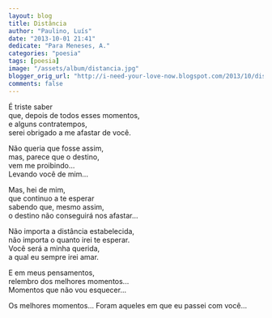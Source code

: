 ```yaml
---
layout: blog
title: Distância
author: "Paulino, Luís"
date: "2013-10-01 21:41"
dedicate: "Para Meneses, A."
categories: "poesia"
tags: [poesia]
image: "/assets/album/distancia.jpg"
blogger_orig_url: "http://i-need-your-love-now.blogspot.com/2013/10/distancia.html'"
comments: false
---
```

É triste saber\
que, depois de todos esses momentos,\
e alguns contratempos,\
serei obrigado a me afastar de você.

Não queria que fosse assim,\
mas, parece que o destino,\
vem me proibindo...\
Levando você de mim...

Mas, hei de mim,\
que continuo a te esperar\
sabendo que, mesmo assim,\
o destino não conseguirá nos afastar...

Não importa a distância estabelecida,\
não importa o quanto irei te esperar.\
Você será a minha querida,\
a qual eu sempre irei amar.

E em meus pensamentos,\
relembro dos melhores momentos...\
Momentos que não vou esquecer...

Os melhores momentos...
Foram aqueles em que eu passei com você...
